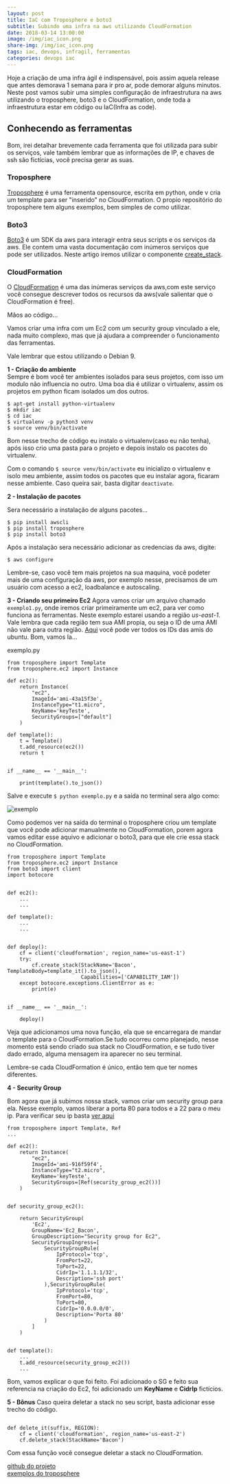 ```yaml
---
layout: post
title: IaC com Troposphere e boto3
subtitle: Subindo uma infra na aws utilizando CloudFormation
date: 2018-03-14 13:00:00
image: /img/iac_icon.png
share-img: /img/iac_icon.png
tags: iac, devops, infragil, ferramentas
categories: devops iac
---
```


Hoje a criação de uma infra ágil é indispensável, pois assim aquela release que antes demorava 1 semana para ir pro ar, pode demorar alguns minutos. Neste post vamos subir uma simples configuração de infraestrutura na aws utilizando o troposphere, boto3 e o CloudFormation, onde toda a infraestrutura estar em código  ou IaC(Infra as code).  

## Conhecendo as ferramentas

Bom, irei detalhar brevemente cada ferramenta que foi utilizada para subir os serviços, vale também lembrar que as informações de IP, e chaves de ssh são fictícias, você precisa gerar as suas.


### Troposphere  
[Troposphere](https://github.com/cloudtools/troposphere) é uma ferramenta opensource, escrita em python, onde v cria um template para ser "inserido" no CloudFormation. O propio repositório do troposphere tem alguns exemplos, bem simples de como utilizar.

### Boto3  

[Boto3](http://boto3.readthedocs.io/en/latest/index.html) é um SDK da aws para interagir entra seus scripts e os serviços da aws. Ele contem uma vasta documentação com inúmeros serviços que pode ser utilizados. Neste artigo iremos utilizar o componente [create_stack](http://boto3.readthedocs.io/en/latest/reference/services/cloudformation.html?highlight=create_stack#CloudFormation.Client.create_stack).


### CloudFormation  
O [CloudFormation](https://aws.amazon.com/cloudformation/) é uma das inúmeras serviços da aws,com este serviço você consegue descrever todos os recursos da aws(vale salientar que o CloudFormation é free).


Mãos ao código...

Vamos criar uma infra com um Ec2 com um security group vinculado a ele, nada muito complexo, mas que já ajudara a compreender o funcionamento das ferramentas.

Vale lembrar que estou utilizando o Debian 9.

**1 - Criação do ambiente**  
Sempre é bom você ter ambientes isolados para seus projetos, com isso um modulo não influencia no outro. Uma boa dia é utilizar o virtualenv, assim os projetos em python ficam isolados um dos outros.

```
$ apt-get install python-virtualenv
$ mkdir iac
$ cd iac
$ virtualenv -p python3 venv
$ source venv/bin/activate
```

Bom nesse trecho de código eu instalo o virtualenv(caso eu não tenha), após isso crio uma pasta para o projeto e depois instalo os pacotes do virtualenv.

Com o comando `$ source venv/bin/activate` eu inicializo o virtualenv e isolo meu ambiente, assim todos os pacotes que eu instalar agora, ficaram nesse ambiente. Caso queira sair, basta digitar `deactivate`.

**2 - Instalação de pacotes**

Sera necessário a instalação de alguns pacotes...

```
$ pip install awscli  
$ pip install troposphere   
$ pip install boto3
```

Após a instalação sera necessário adicionar as credencias da aws, digite:

```
$ aws configure
```

Lembre-se, caso você tem mais projetos na sua maquina, você podeter mais de uma configuração da aws, por exemplo nesse, precisamos de um usuário com acesso a ec2, loadbalance e autoscaling.

**3 - Criando seu primeiro Ec2**
Agora vamos criar um arquivo chamado `exemplo1.py`, onde iremos criar primeiramente um ec2, para ver como funciona as ferramentas. Neste exemplo estarei usando a região *us-east-1*. Vale lembra que cada região tem sua AMI propia, ou seja o ID de uma AMI não vale para outra região. [Aqui](https://cloud-images.ubuntu.com/locator/ec2/) você pode ver todos os IDs das amis do ubuntu. Bom, vamos la...

exemplo.py
```
from troposphere import Template
from troposphere.ec2 import Instance

def ec2():
    return Instance(
        "ec2",
        ImageId='ami-43a15f3e',
        InstanceType="t1.micro",
        KeyName='keyTeste',
        SecurityGroups=["default"]
    )

def template():
    t = Template()
    t.add_resource(ec2())
    return t


if __name__ == '__main__':

    print(template().to_json())
```

Salve e execute `$ python exemplo.py` e a saída no terminal sera algo como:

![exemplo](/img/troposphere1.png)

Como podemos ver na saída do terminal o troposphere criou um template que você pode adicionar manualmente no CloudFormation, porem agora vamos editar esse aquivo e adicionar o boto3, para que ele crie essa stack no CloudFormation.


```
from troposphere import Template
from troposphere.ec2 import Instance
from boto3 import client
import botocore


def ec2():
    ...
    ...

def template():
    ...
    ...


def deploy():
    cf = client('cloudformation', region_name='us-east-1')
    try:
        cf.create_stack(StackName='Bacon', TemplateBody=template_it().to_json(),
                        Capabilities=['CAPABILITY_IAM'])
    except botocore.exceptions.ClientError as e:
        print(e)


if __name__ == '__main__':

    deploy()
```
Veja que adicionamos uma nova função, ela que se encarregara de mandar o template para o CloudFormation.Se tudo ocorreu como planejado, nesse momento está sendo criado sua stack no CloudFormation, e se tudo tiver dado errado, alguma mensagem ira aparecer no seu terminal.

Lembre-se cada CloudFormation é único, então tem que ter nomes diferentes.


**4 - Security Group**

Bom agora que já subimos nossa stack, vamos criar um security group para ela. Nesse exemplo, vamos liberar a porta 80 para todos e a 22 para o meu ip. Para verificar seu ip basta [ver aqui](https://api.ipify.org/)


```
from troposphere import Template, Ref
...

def ec2():
    return Instance(
        "ec2",
        ImageId='ami-916f59f4',
        InstanceType="t2.micro",
        KeyName='keyTeste',
        SecurityGroups=[Ref(security_group_ec2())]
    )


def security_group_ec2():

    return SecurityGroup(
        'Ec2',
        GroupName='Ec2_Bacon',
        GroupDescription="Security group for Ec2",
        SecurityGroupIngress=[
            SecurityGroupRule(
                IpProtocol='tcp',
                FromPort=22,
                ToPort=22,
                CidrIp='1.1.1.1/32',
                Description='ssh port'
            ),SecurityGroupRule(
                IpProtocol='tcp',
                FromPort=80,
                ToPort=80,
                CidrIp='0.0.0.0/0',
                Description='Porta 80'
            )
        ]
    )


def template():
    ...
    t.add_resource(security_group_ec2())
    ...

```

Bom, vamos explicar o que foi feito. Foi adicionado  o SG e feito sua referencia na criação do Ec2, foi adicionado um **KeyName** e **CidrIp** fictícios.

**5 - Bônus**
Caso queira deletar a stack no seu script, basta adicionar esse trecho do código.


```

def delete_it(suffix, REGION):
    cf = client('cloudformation', region_name='us-east-2')
    cf.delete_stack(StackName='Bacon')
```

Com essa função você consegue deletar a stack no CloudFormation.

[github do projeto](https://github.com/adrianocanofre/iac/tree/master/troposphere)  
[exemplos do troposphere](https://github.com/cloudtools/troposphere/tree/master/examples)
